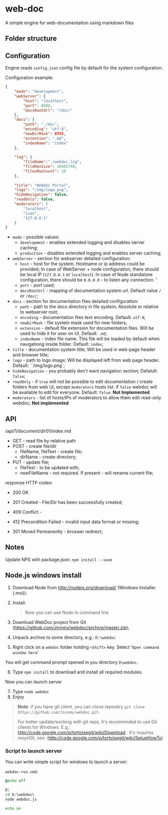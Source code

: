 # web-doc

A simple engine for web-documentation using markdown files

## Folder structure

## Configuration
Engine reads `config.json` config file by default for the system configuration.

Configuration example:
```json
{
	"mode": "development",
	"webServer": {
		"host": "localhost",
		"port": 8080,
		"docsRootUrl": "/doc/"
	},
	"docs": {
		"path": "./doc",
		"encoding": "utf-8",
		"newDirMask": 0755,
		"extention": ".md",
		"indexName": "index"
	},
	
	"log": {
		"fileName":"./webdoc.log",
		"fileMaxSize": 10485760,
		"filesMaxCount": 10
	},
	
	"title": "WebDoc Portal",
	"logo": "/img/logo.png",
	"hideNavigation": false,
	"readOnly": false,
	"moderators": [
		"localhost",
		"ivan",
		"127.0.0.1"
	]
}
```

* `mode` - possible values:
  * `development` - enables extended logging and disables server caching;
  * `production` - disables extended logging and enables server caching;
* `webServer` - section for webserver detailed configuration:
  * `host` - host for the system. Hostname or ip address could be provided; In case of WebServer + node configuration, there should be local IP (`127.0.0.1` or `localhost`). In case of Node standalone configuration, there should be `0.0.0.0` - to listen any connection. '
  * `port` - port used;
  * `decsRootUrl` - mapping of documentation system url. Default value `/` or `/doc/`;
* `docs` - section for documentation files detailed configuraiton:
  * `path` - path to the docs directory in file system; Absolute or relative to webserver root;
  * `encoding` - documentation files text encoding. Default: `utf-8`;
  * `newDirMask` - file system mask used for new folders;
  * `extension` - default file extension for documentation files. Will be used to hide it for user on UI. Default: `.md`;
  * `indexName` - index file name. This file will be loaded by default when navigationg inside folder. Default: `index`;
* `title` - documentation system title; Will be used in web-page header and browser title;
* `logo` - path to logo image; Will be displayed left from web page header. Default: ``/img/logo.png`;
* `hideNavigation` - you probably don't want navigation section; Defalult: `false`;
* `readOnly` - if `true` will not be possible to edit documentation / create folders from web UI, except `moderators` hosts list. if `false` webdoc will be available to edit for everyone. Default: `false`. **Not Implemented**
* `moderators` - list of hosts/IPs of moderators to allow them edit read-only webdoc; **Not implemented**

## API

/api/1/document/dir01/index.md

* GET - read file by relative path
* POST - create file/dir
  * fileName, fileText - create file;
  * dirName - create directory;
* PUT - update file;
  * fileText - to be updated with;
  * newFileName - not required. If present - will rename current file;

response HTTP codes:
* 200 OK
* 201 Created - File/Dir has been successfully created;
* 409 Conflict -  
* 412 Precondition Failed - invalid input data format or missing;

* 301 Moved Permanently - broswer redirect;

## Notes
Update NPS with package.json: `npm install --save`

## Node.js windows install

1. Download Node from http://nodejs.org/download/ (Windows Installer (.msi)).
2. Install.

	> Now you can use Node in command line

3. Download WebDoc project from Git (https://github.com/Jinnmv/webdoc/archive/master.zip);
4. Unpack archive to some directory, e.g.: `D:\webdoc`
5. Right click on a `webdoc` folder holding `<Shift>` key. Select '`Open command window here`'

You will get command prompt opened in you directory `D\webdoc`.

6. Type `npm install` to download and install all required modules.

Now you can launch server

7. Type `node webdoc`
8. Enjoy

> **Note**: if you have git client, you can clone repositry `git clone https://github.com/Jinnmv/webdoc.git`.

> For better update/working with git repo, it's recommnded to use Git clients for Windows. E.g.: http://code.google.com/p/tortoisegit/wiki/Download . It's requires msysGit, see: (http://code.google.com/p/tortoisegit/wiki/SetupHowTo)

### Script to launch server
You can write simple script for windows to launch a server:

`webdoc-run.cmd`:

```cmd
@echo off

D:
cd D:\webdoc\
node webdoc.js

echo on
```
